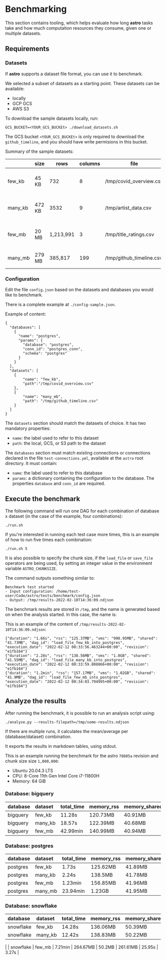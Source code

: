 # Benchmarking

This section contains tooling, which helps evaluate how long **astro** tasks take and how much computation resources they consume, given one or multiple datasets.


## Requirements

### Datasets

If **astro** supports a dataset file format, you can use it to benchmark.

We selected a subset of datasets as a starting point. These datasets can be available:
* locally
* GCP GCS
* AWS S3

To download the sample datasets locally, run:

```
GCS_BUCKET=<YOUR_GCS_BUCKEt> ./download_datasets.sh
```

The GCS bucket `<YOUR_GCS_BUCKEt>` is only required to download the `github_timeline`, and you should have write permisions in this bucket.

Summary of the sample datasets:


|         | size   | rows      | columns | file                     |                            |
|---------|--------|-----------|---------|--------------------------|----------------------------|
| few_kb  | 45 KB  | 732       | 8       | /tmp/covid_overview.csv  | UK Covid overview sample   |
| many_kb | 472 KB | 3532      | 9       | /tmp/artist_data.csv     | Tate Gallery artist sample |
| few_mb  | 20 MB  | 1,213,991 | 3       | /tmp/title_ratings.csv   | IMDB title ratings sample  |
| many_mb | 279 MB | 385,817   | 199     | /tmp/github_timeline.csv | Github timeline sample     |


### Configuration

Edit the file `config.json` based on the datasets and databases you would like to benchmark.

There is a complete example at `./config-sample.json`.

Example of content:
```
{
  "databases": [
    {
      "name": "postgres",
      "params": {
        "database": "postgres",
        "conn_id": "postgres_conn",
        "schema": "postgres"
      }
    }
  ],
  "datasets": [
    {
        "name": "few_kb",
        "path":"/tmp/covid_overview.csv"
    },
    {
        "name": "many_mb",
        "path": "/tmp/github_timeline.csv"
    }
  ]
}
```

The `datasets` section should match the datasets of choice. It has two mandatory properties:
* `name`: the label used to refer to this dataset
* `path`: the local, GCS, or S3 path to the dataset

The `databases` section must match existing connections or connections declared in the file `test-connections.yml`, available at the `astro` root directory. It must contain:
* `name`: the label used to refer to this database
* `params`: a dictionary containing the configuration to the database. The properties `database` and `conn_id` are required.


## Execute the benchmark

The following command will run one DAG for each combination of database x dataset (in the case of the example, four combinations):
```
./run.sh

```

If you're interested in running each test case more times, this is an example of how to run five times each combination:
```
./run.sh 5
```

It is also possible to specify the chunk size, if the `load_file` or `save_file` operators are being used, by setting an integer value in the environment variable `ASTRO_CHUNKSIZE`.

The command outputs something similar to:
```
Benchmark test started
- Input configuration: /home/test-user/Code/astro/tests/benchmark/config.json
- Output: /tmp/results-2022-02-10T14:36:09.ndjson
```

The benchmark results are stored in `/tmp`, and the name is generated based on when the analysis started. In this case, the name is:

This is an example of the content of `/tmp/results-2022-02-10T14:36:09.ndjson`:
```
{"duration": "1.66s", "rss": "125.37MB", "vms": "990.95MB", "shared": "41.73MB", "dag_id": "load_file_few_kb_into_postgres", "execution_date": "2022-02-12 00:33:56.463244+00:00", "revision": "e1fb164"}
{"duration": "2.28s", "rss": "138.56MB", "vms": "1.0GB", "shared": "41.55MB", "dag_id": "load_file_many_kb_into_postgres", "execution_date": "2022-02-12 00:33:59.808866+00:00", "revision": "e1fb164"}
{"duration": "1.2min", "rss": "157.17MB", "vms": "1.02GB", "shared": "41.9MB", "dag_id": "load_file_few_mb_into_postgres", "execution_date": "2022-02-12 00:34:03.794995+00:00", "revision": "e1fb164"}
```


## Analyze the results

After running the benchmark, it is possible to run an analysis script using:

```
./analyse.py --results-filepath=/tmp/some-results.ndjson
```

If there are multiple runs, it calculates the mean/average per (database/dataset) combination.

It exports the results in markdown tables, using stdout.

This is an example running the benchmark for the astro `78805a` revision and chunk size size `1,000,000`:
* Ubuntu 20.04.3 LTS
* CPU: 8-Core 11th Gen Intel Core i7-11800H
* Memory: 64 GiB

### Database: bigquery

| database   | dataset   | total_time   | memory_rss   | memory_shared   | memory_pss   | cpu_time_user   | cpu_time_system   |
|:-----------|:----------|:-------------|:-------------|:----------------|:-------------|:----------------|:------------------|
| bigquery   | few_kb    | 11.28s       | 120.73MB     | 40.91MB         | 118.02MB     | 3.5s            | 1.63s             |
| bigquery   | many_kb   | 18.57s       | 122.39MB     | 40.68MB         | 119.74MB     | 3.55s           | 1.58s             |
| bigquery   | few_mb    | 42.99min     | 140.99MB     | 40.94MB         | 138.21MB     | 20.07s          | 2.27s             |

### Database: postgres

| database   | dataset   | total_time   | memory_rss   | memory_shared   | memory_pss   | cpu_time_user   | cpu_time_system   |
|:-----------|:----------|:-------------|:-------------|:----------------|:-------------|:----------------|:------------------|
| postgres   | few_kb    | 1.73s        | 125.62MB     | 41.89MB         | 122.95MB     | 1.95s           | 1.4s              |
| postgres   | many_kb   | 2.24s        | 138.5MB      | 41.78MB         | 135.95MB     | 2.4s            | 1.38s             |
| postgres   | few_mb    | 1.23min      | 156.85MB     | 41.96MB         | 154.15MB     | 1.09min         | 1.74s             |
| postgres   | many_mb   | 23.94min     | 1.23GB       | 41.95MB         | 1.23GB       | 22.15min        | 31.5s             |


### Database: snowflake

| database   | dataset   | total_time   | memory_rss   | memory_shared   | memory_pss   | cpu_time_user   | cpu_time_system   |
|:-----------|:----------|:-------------|:-------------|:----------------|:-------------|:----------------|:------------------|
| snowflake  | few_kb    | 14.28s       | 136.06MB     | 50.39MB         | 132.96MB     | 3.12s           | 1.48s             |
| snowflake  | many_kb   | 12.42s       | 138.83MB     | 50.22MB         | 135.85MB     | 3.17s           | 1.48s             |
|
| snowflake  | few_mb    | 7.21min      | 264.67MB     | 50.2MB          | 261.61MB     | 25.95s          | 3.27s             |

